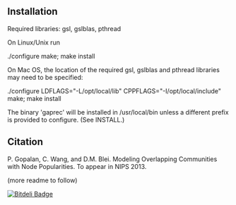 Installation
------------

Required libraries: gsl, gslblas, pthread

On Linux/Unix run

 ./configure
 make; make install

On Mac OS, the location of the required gsl, gslblas and pthread
libraries may need to be specified:

 ./configure LDFLAGS="-L/opt/local/lib" CPPFLAGS="-I/opt/local/include"
 make; make install

The binary 'gaprec' will be installed in /usr/local/bin unless a
different prefix is provided to configure. (See INSTALL.)

Citation
--------

P. Gopalan, C. Wang, and D.M. Blei. Modeling Overlapping Communities
with Node Popularities. To appear in NIPS 2013.

(more readme to follow)

[![Bitdeli Badge](https://d2weczhvl823v0.cloudfront.net/premgopalan/sviamp/trend.png)](https://bitdeli.com/free "Bitdeli Badge")

